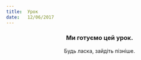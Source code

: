 ```yaml
---
title:  Урок
date:   12/06/2017
---
```


### <center>Ми готуємо цей урок.</center>
<center>Будь ласка, зайдіть пізніше.</center>